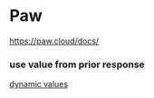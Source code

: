 # Paw

https://paw.cloud/docs/

### use value from prior response
[dynamic values](https://paw.cloud/docs/environments/environments-from-responses)

